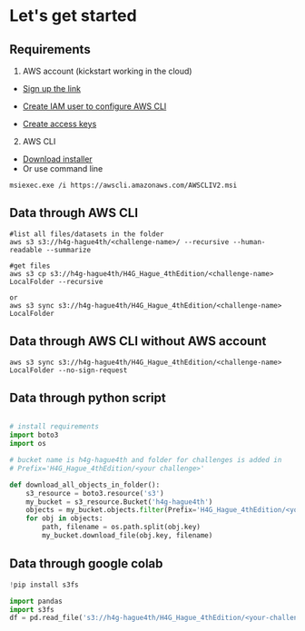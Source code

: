 # Let's get started 

## Requirements
1. AWS account (kickstart working in the cloud)
- [Sign up the link](https://portal.aws.amazon.com/billing/signup?nc2=h_ct&src=header_signup&redirect_url=https%3A%2F%2Faws.amazon.com%2Fregistration-confirmation#/start)

- [Create IAM user to configure AWS CLI](https://console.aws.amazon.com/iam/) 

- [Create access keys](https://docs.aws.amazon.com/cli/latest/userguide/getting-started-prereqs.html)

2. AWS CLI

- [Download installer](https://awscli.amazonaws.com/AWSCLIV2.msi)
- Or use command line
```
msiexec.exe /i https://awscli.amazonaws.com/AWSCLIV2.msi
```

## Data through AWS CLI 

```AWS CLI
#list all files/datasets in the folder
aws s3 s3://h4g-hague4th/<challenge-name>/ --recursive --human-readable --summarize

#get files
aws s3 cp s3://h4g-hague4th/H4G_Hague_4thEdition/<challenge-name> LocalFolder --recursive

or 
aws s3 sync s3://h4g-hague4th/H4G_Hague_4thEdition/<challenge-name> LocalFolder 

```

## Data through AWS CLI without AWS account 
```AWS CLI
aws s3 sync s3://h4g-hague4th/H4G_Hague_4thEdition/<challenge-name> LocalFolder --no-sign-request
```

## Data through python script
```Python 

# install requirements 
import boto3
import os

# bucket name is h4g-hague4th and folder for challenges is added in
# Prefix='H4G_Hague_4thEdition/<your challenge>'

def download_all_objects_in_folder():
    s3_resource = boto3.resource('s3')
    my_bucket = s3_resource.Bucket('h4g-hague4th')
    objects = my_bucket.objects.filter(Prefix='H4G_Hague_4thEdition/<your-challenge>/')
    for obj in objects:
        path, filename = os.path.split(obj.key)
        my_bucket.download_file(obj.key, filename)
```
## Data through google colab 

```Python
!pip install s3fs 

import pandas 
import s3fs
df = pd.read_file('s3://h4g-hague4th/H4G_Hague_4thEdition/<your-challenge>/<file_name>')
```





